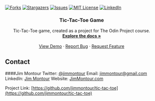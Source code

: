 <!--
***
Do a search and replace for the following:
tic-tac-toe,
Tic-Tac-Toe Game,
Tic-Tac-Toe game, created as a project for The Odin Project course.
-->


[![Forks][forks-shield]][forks-url]
[![Stargazers][stars-shield]][stars-url]
[![Issues][issues-shield]][issues-url]
[![MIT License][license-shield]][license-url]
[![LinkedIn][linkedin-shield]][linkedin-url]



<!-- PROJECT LOGO -->
<!-- <br />
<p align="center">
  <a href="https://github.com/jimmontour/tic-tac-toe">
    <img src="images/logo.png" alt="Logo" width="80" height="80">
  </a> -->

  <h3 align="center">Tic-Tac-Toe Game</h3>

  <p align="center">
    Tic-Tac-Toe game, created as a project for The Odin Project course.
    <br />
    <a href="https://github.com/jimmontour/tic-tac-toe"><strong>Explore the docs »</strong></a>
    <br />
    <br />
    <a href="https://github.com/jimmontour/tic-tac-toe">View Demo</a>
    ·
    <a href="https://github.com/jimmontour/tic-tac-toe/issues">Report Bug</a>
    ·
    <a href="https://github.com/jimmontour/tic-tac-toe/issues">Request Feature</a>
  </p>
</p>




<!-- CONTACT -->
## Contact

####Jim Montour
Twitter: [@jimmontour](https://twitter.com/jimmontour)
Email: jimmontour@gmail.com
LinkedIn: [Jim Montour](https://linkedin.com/jimmontour)
Website: [JimMontour.com](https://jimmontour.com)

Project Link: [https://github.com/jimmontour/tic-tac-toe](https://github.com/jimmontour/tic-tac-toe)







<!-- MARKDOWN LINKS & IMAGES -->
<!-- https://www.markdownguide.org/basic-syntax/#reference-style-links -->
[contributors-shield]: https://img.shields.io/github/contributors/jimmontour/repo.svg?style=for-the-badge
[contributors-url]: https://github.com/jimmontour/repo/graphs/contributors
[forks-shield]: https://img.shields.io/github/forks/jimmontour/repo.svg?style=for-the-badge
[forks-url]: https://github.com/jimmontour/repo/network/members
[stars-shield]: https://img.shields.io/github/stars/jimmontour/repo.svg?style=for-the-badge
[stars-url]: https://github.com/jimmontour/repo/stargazers
[issues-shield]: https://img.shields.io/github/issues/jimmontour/repo.svg?style=for-the-badge
[issues-url]: https://github.com/jimmontour/repo/issues
[license-shield]: https://img.shields.io/github/license/jimmontour/repo.svg?style=for-the-badge
[license-url]: https://github.com/jimmontour/repo/blob/master/LICENSE.txt
[linkedin-shield]: https://img.shields.io/badge/-LinkedIn-black.svg?style=for-the-badge&logo=linkedin&colorB=555
[linkedin-url]: https://linkedin.com/in/jimmontour
